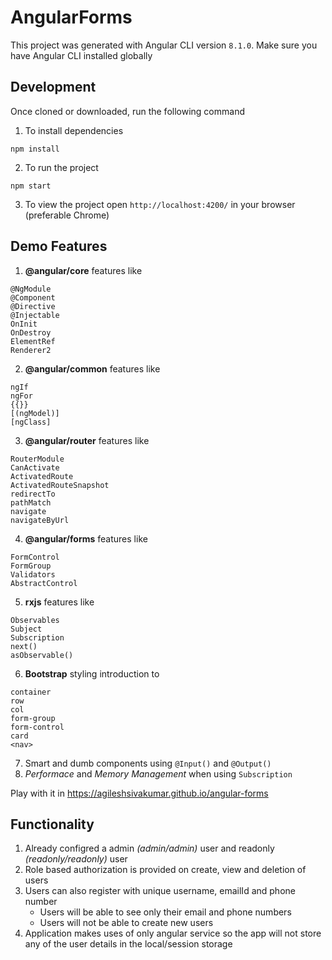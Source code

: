 # AngularForms

This project was generated with Angular CLI version `8.1.0`.
Make sure you have Angular CLI installed globally

## Development
Once cloned or downloaded, run the following command

1. To install dependencies
```script
npm install
```

2. To run the project
```script
npm start
```

3. To view the project open `http://localhost:4200/` in your browser (preferable Chrome)

## Demo Features

1. **@angular/core** features like
```
@NgModule
@Component
@Directive
@Injectable
OnInit
OnDestroy
ElementRef
Renderer2
```
2. **@angular/common** features like
```
ngIf
ngFor
{{}}
[(ngModel)]
[ngClass]
```
3. **@angular/router** features like
```
RouterModule
CanActivate
ActivatedRoute
ActivatedRouteSnapshot
redirectTo
pathMatch
navigate
navigateByUrl
```
4. **@angular/forms** features like
```
FormControl
FormGroup
Validators
AbstractControl
```
5. **rxjs** features like
```
Observables
Subject
Subscription
next()
asObservable()
```
6. **Bootstrap** styling introduction to
```
container
row
col
form-group
form-control
card
<nav>
```
7. Smart and dumb components using `@Input()` and `@Output()`
8. *Performace* and *Memory Management* when using `Subscription`

Play with it in https://agileshsivakumar.github.io/angular-forms

## Functionality
1. Already configred a admin *(admin/admin)* user and readonly *(readonly/readonly)* user
2. Role based authorization is provided on create, view and deletion of users
3. Users can also register with unique username, emailId and phone number
    - Users will be able to see only their email and phone numbers
    - Users will not be able to create new users
4. Application makes uses of only angular service so the app will not store any of the user details in the local/session storage